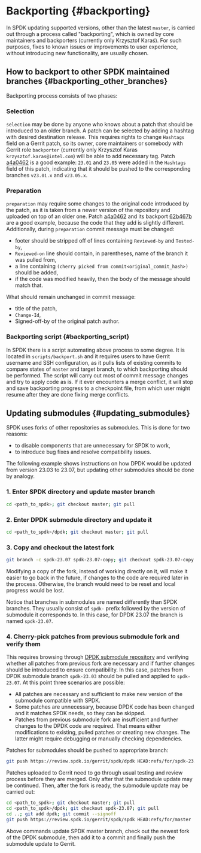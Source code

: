 # Backporting {#backporting}

In SPDK updating supported versions, other than the latest `master`, is carried out through
a process called "backporting", which is owned by core maintainers and backporters (currently
only Krzysztof Karaś). For such purposes, fixes to known issues or improvements to user experience,
without introducing new functionality, are usually chosen.

## How to backport to other SPDK maintained branches {#backporting_other_branches}

Backporting process consists of two phases:

### Selection

`selection` may be done by anyone who knows about a patch that should be introduced to an older
branch. A patch can be selected by adding a hashtag with desired destination release. This requires
rights to change `Hashtags` field on a Gerrit patch, so its owner, core maintainers or
somebody with Gerrit role `backporter` (currently only Krzysztof Karas `krzysztof.karas@intel.com`)
will be able to add necessary tag. Patch
[a4a0462](https://review.spdk.io/gerrit/c/spdk/spdk/+/17093) is a good example: `23.01` and `23.05`
were added in the `Hashtags` field of this patch, indicating that it should be pushed to the
corresponding branches `v23.01.x` and `v23.05.x`.

### Preparation

`preparation` may require some changes to the original code introduced by the patch, as it is taken
from a newer version of the repository and uploaded on top of an older one. Patch
[a4a0462](https://review.spdk.io/gerrit/c/spdk/spdk/+/17093) and its backport
[62b467b](https://review.spdk.io/gerrit/c/spdk/spdk/+/18981) are a good example,
because the code that they add is slightly different.
Additionally, during `preparation` commit message must be changed:

* footer should be stripped off of lines containing `Reviewed-by` and `Tested-by`,
* `Reviewed-on` line should contain, in parentheses, name of the branch it was pulled from,
* a line containing `(cherry picked from commit<original_commit_hash>)` should be added,
* if the code was modified heavily, then the body of the message should match that.

What should remain unchanged in commit message:

* title of the patch,
* `Change-Id`,
* Signed-off-by of the original patch author.

### Backporting script {#backporting_script}

In SPDK there is a script automating above process to some degree. It is located in
`scripts/backport.sh` and it requires users to have Gerrit username and SSH configuration,
as it pulls lists of existing commits to compare states of `master` and target branch, to which
backporting should be performed. The script will carry out most of commit message changes and try
to apply code as is. If it ever encounters a merge conflict, it will stop and save backporting
progress to a checkpoint file, from which user might resume after they are done fixing merge
conflicts.

## Updating submodules {#updating_submodules}

SPDK uses forks of other repositories as submodules. This is done for two reasons:

* to disable components that are unnecessary for SPDK to work,
* to introduce bug fixes and resolve compatibility issues.

The following example shows instructions on how DPDK would be updated from version 23.03 to 23.07,
but updating other submodules should be done by analogy.

### 1. Enter SPDK directory and update master branch

```bash
cd <path_to_spdk>; git checkout master; git pull
```

### 2. Enter DPDK submodule directory and update it

```bash
cd <path_to_spdk>/dpdk; git checkout master; git pull
```

### 3. Copy and checkout the latest fork

```bash
git branch -c spdk-23.07 spdk-23.07-copy; git checkout spdk-23.07-copy
```

Modifying a copy of the fork, instead of working directly on it, will make it easier to go back
in the future, if changes to the code are required later in the process. Otherwise, the branch
would need to be reset and local progress would be lost.

Notice that branches in submodules are named differently than SPDK branches. They usually consist
of `spdk-` prefix followed by the version of submodule it corresponds to. In this case, for DPDK
23.07 the branch is named `spdk-23.07`.

### 4. Cherry-pick patches from previous submodule fork and verify them

This requires browsing through [DPDK submodule repository](https://review.spdk.io/gerrit/q/project:spdk/dpdk)
and verifying whether all patches from previous fork are necessary and if further changes should
be introduced to ensure compatibility. In this case, patches from DPDK submodule branch
`spdk-23.03` should be pulled and applied to `spdk-23.07`. At this point three scenarios
are possible:

* All patches are necessary and sufficient to make new version of the submodule compatible with
  SPDK.
* Some patches are unnecessary, because DPDK code has been changed and it matches SPDK needs,
  so they can be skipped.
* Patches from previous submodule fork are insufficient and further changes to the DPDK code are
  required. That means either modifications to existing, pulled patches or creating new changes.
  The latter might require debugging or manually checking dependencies.

Patches for submodules should be pushed to appropriate branch:

```bash
git push https://review.spdk.io/gerrit/spdk/dpdk HEAD:refs/for/spdk-23.07
```

Patches uploaded to Gerrit need to go through usual testing and review process before they are
merged. Only after that the submodule update may be continued. Then, after the fork is ready,
the submodule update may be carried out:

```bash
cd <path_to_spdk>; git checkout master; git pull
cd <path_to_spdk>/dpdk; git checkout spdk-23.07; git pull
cd ..; git add dpdk; git commit --signoff
git push https://review.spdk.io/gerrit/spdk/spdk HEAD:refs/for/master
```

Above commands update SPDK master branch, check out the newest fork of the DPDK submodule, then
add it to a commit and finally push the submodule update to Gerrit.
